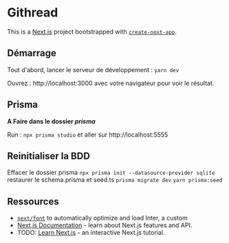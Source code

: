 # Githread

This is a [Next.js](https://nextjs.org/) project bootstrapped with [`create-next-app`](https://github.com/vercel/next.js/tree/canary/packages/create-next-app).

## Démarrage

Tout d'abord, lancer le serveur de développement : `yarn dev`

Ouvrez : http://localhost:3000 avec votre navigateur pour voir le résultat.

## Prisma

**A Faire dans le dossier _prisma_**

Run : `npx prisma studio` et aller sur http://localhost:5555

## Reinitialiser la BDD

Effacer le dossier prisma
`npx prisma init --datasource-provider sqlite`
restaurer le schema.prisma et seed.ts
`prisma migrate dev`
`yarn prisma:seed`

## Ressources

- [`next/font`](https://nextjs.org/docs/basic-features/font-optimization) to automatically optimize and load Inter, a custom
- [Next.js Documentation](https://nextjs.org/docs) - learn about Next.js features and API.
- TODO: [Learn Next.js](https://nextjs.org/learn) - an interactive Next.js tutorial.
